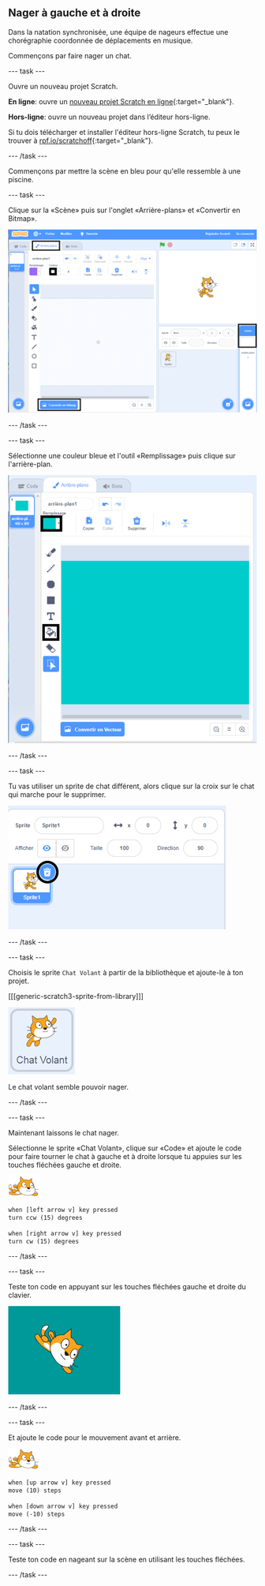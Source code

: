 ## Nager à gauche et à droite

Dans la natation synchronisée, une équipe de nageurs effectue une chorégraphie coordonnée de déplacements en musique.

Commençons par faire nager un chat.

--- task ---

Ouvre un nouveau projet Scratch.

**En ligne**: ouvre un [nouveau projet Scratch en ligne](https://rpf.io/scratchnew){:target="_blank"}.

**Hors-ligne**: ouvre un nouveau projet dans l’éditeur hors-ligne.

Si tu dois télécharger et installer l'éditeur hors-ligne Scratch, tu peux le trouver à [rpf.io/scratchoff](https://rpf.io/scratchoff){:target="_blank"}.

--- /task ---

Commençons par mettre la scène en bleu pour qu'elle ressemble à une piscine.

--- task ---

Clique sur la «Scène» puis sur l'onglet «Arrière-plans» et «Convertir en Bitmap».

![scratch écran avec scène, arrière-plan et conversion en bitmap mis en surbrillance](images/swim-select-backdrop.png)

--- /task ---

--- task ---

Sélectionne une couleur bleue et l'outil «Remplissage» puis clique sur l'arrière-plan.

![onglets arrière-plan et outil de remplissage sélectionnés](images/swim-fill.png)

--- /task ---

--- task ---

Tu vas utiliser un sprite de chat différent, alors clique sur la croix sur le chat qui marche pour le supprimer.

![supprimer le menu sélectionné](images/swim-delete.png)

--- /task ---

--- task ---

Choisis le sprite `Chat Volant` à partir de la bibliothèque et ajoute-le à ton projet.

[[[generic-scratch3-sprite-from-library]]]

![Sprite Chat Volant en surbrillance](images/swim-sprite.png)

Le chat volant semble pouvoir nager.

--- /task ---

--- task ---

Maintenant laissons le chat nager.

Sélectionne le sprite «Chat Volant», clique sur «Code» et ajoute le code pour faire tourner le chat à gauche et à droite lorsque tu appuies sur les touches fléchées gauche et droite.

![sprite nageur](images/swimmer-sprite.png)

```blocks3
when [left arrow v] key pressed
turn ccw (15) degrees

when [right arrow v] key pressed
turn cw (15) degrees
```

--- /task ---

--- task ---

Teste ton code en appuyant sur les touches fléchées gauche et droite du clavier.

![sprite de chat tourné à droite](images/swim-right.png)

--- /task ---

--- task ---

Et ajoute le code pour le mouvement avant et arrière.

![sprite nageur](images/swimmer-sprite.png)

```blocks3
when [up arrow v] key pressed
move (10) steps

when [down arrow v] key pressed
move (-10) steps 
```

--- /task ---

--- task ---

Teste ton code en nageant sur la scène en utilisant les touches fléchées.

--- /task ---
